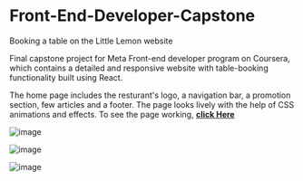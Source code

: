 # Front-End-Developer-Capstone
Booking a table on the Little Lemon website

Final capstone project for Meta Front-end developer program on Coursera, which contains a detailed and responsive website with table-booking functionality built using React.

The home page includes the resturant's logo, a navigation bar, a promotion section, few articles and a footer. The page looks lively with the help of CSS animations and effects. To see the page working, [**click Here**](http://localhost:3000/)

![image](https://user-images.githubusercontent.com/110575295/218862941-644d5a24-bd40-4758-ae68-ef2912758dbb.png)


![image](https://user-images.githubusercontent.com/110575295/218863024-b634d64d-0e2b-43f5-972e-b3ba5bacbea3.png)


![image](https://user-images.githubusercontent.com/110575295/218863132-00dcbb93-eee3-4059-8696-0492b5e9aba6.png)

